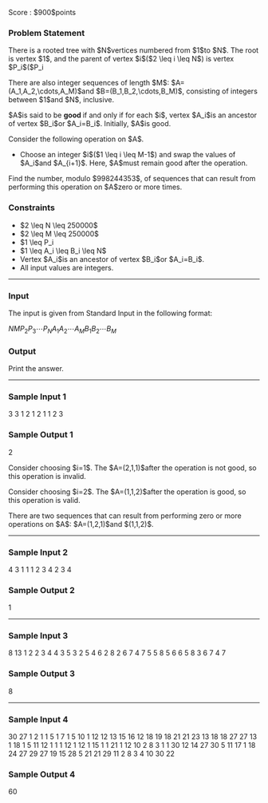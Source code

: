 
<div>

<span>

<span>

<p>
Score : $900$points
</p>

<div>

<section>

### **Problem Statement**

<p>
There is a rooted tree with $N$vertices numbered from $1$to $N$.
The root is vertex $1$, and the parent of vertex $i$($2 \leq i \leq N$) is vertex $P_i$($P_i<i$).
</p>

<p>
There are also integer sequences of length $M$: $A=(A_1,A_2,\cdots,A_M)$and $B=(B_1,B_2,\cdots,B_M)$, consisting of integers between $1$and $N$, inclusive.
</p>

<p>
$A$is said to be 
<strong>
good
</strong>
if and only if for each $i$, vertex $A_i$is an ancestor of vertex $B_i$or $A_i=B_i$.
Initially, $A$is good.
</p>

<p>
Consider the following operation on $A$.
</p>

<ul>

<li>
Choose an integer $i$($1 \leq i \leq M-1$) and swap the values of $A_i$and $A_{i+1}$.
Here, $A$must remain good after the operation.
</li>

</ul>

<p>
Find the number, modulo $998244353$, of sequences that can result from performing this operation on $A$zero or more times.
</p>

</section>

</div>

<div>

<section>

### **Constraints**

<ul>

<li>
$2 \leq N \leq 250000$
</li>

<li>
$2 \leq M \leq 250000$
</li>

<li>
$1 \leq P_i <i$
</li>

<li>
$1 \leq A_i \leq B_i \leq N$
</li>

<li>
Vertex $A_i$is an ancestor of vertex $B_i$or $A_i=B_i$.
</li>

<li>
All input values are integers.
</li>

</ul>

</section>

</div>

---

<div>

<div>

<section>

### **Input**

<p>
The input is given from Standard Input in the following format:
</p>

<div>

$N$$M$$P_2$$P_3$$\cdots$$P_N$$A_1$$A_2$$\cdots$$A_M$$B_1$$B_2$$\cdots$$B_M$
</div>

</section>

</div>

<div>

<section>

### **Output**

<p>
Print the answer.
</p>

</section>

</div>

</div>

---

<div>

<section>

### **Sample Input 1**

<div>

3 3
1 2
1 2 1
1 2 3

</div>

</section>

</div>

<div>

<section>

### **Sample Output 1**

<div>

2

</div>

<p>
Consider choosing $i=1$. The $A=(2,1,1)$after the operation is not good, so this operation is invalid.
</p>

<p>
Consider choosing $i=2$. The $A=(1,1,2)$after the operation is good, so this operation is valid.
</p>

<p>
There are two sequences that can result from performing zero or more operations on $A$: $A=(1,2,1)$and $(1,1,2)$.
</p>

</section>

</div>

---

<div>

<section>

### **Sample Input 2**

<div>

4 3
1 1 1
2 3 4
2 3 4

</div>

</section>

</div>

<div>

<section>

### **Sample Output 2**

<div>

1

</div>

</section>

</div>

---

<div>

<section>

### **Sample Input 3**

<div>

8 13
1 2 2 3 4 4 3
5 3 2 5 4 6 2 8 2 6 7 4 7
5 5 8 5 6 6 5 8 3 6 7 4 7

</div>

</section>

</div>

<div>

<section>

### **Sample Output 3**

<div>

8

</div>

</section>

</div>

---

<div>

<section>

### **Sample Input 4**

<div>

30 27
1 2 1 1 5 1 7 1 5 10 1 12 12 13 15 16 12 18 19 18 21 21 23 13 18 18 27 27 13
1 18 1 5 11 12 1 1 1 12 1 12 1 15 1 1 21 1 12 10 2 8 3 1 1 30 12
14 27 30 5 11 17 1 18 24 27 29 27 19 15 28 5 21 21 29 11 2 8 3 4 10 30 22

</div>

</section>

</div>

<div>

<section>

### **Sample Output 4**

<div>

60

</div>

</section>

</div>

</span>

</span>

</div>
